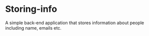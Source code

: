 # Storing-info
A simple back-end application that stores information about people including name, emails etc.
